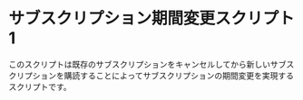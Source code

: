 # サブスクリプション期間変更スクリプト 1

このスクリプトは既存のサブスクリプションをキャンセルしてから新しいサブスクリプションを購読することによってサブスクリプションの期間変更を実現するスクリプトです。
